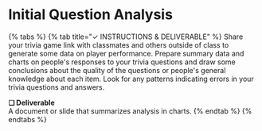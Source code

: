 # Initial Question Analysis



{% tabs %}
{% tab title="✓  INSTRUCTIONS & DELIVERABLE" %}
Share your trivia game link with classmates and others outside of class to generate some data on player performance. Prepare summary data and charts on people's responses to your trivia questions and draw some conclusions about the quality of the questions or people's general knowledge about each item. Look for any patterns indicating errors in your trivia questions and answers.

**❏ Deliverable**  
A document or slide that summarizes analysis in charts.
{% endtab %}
{% endtabs %}

